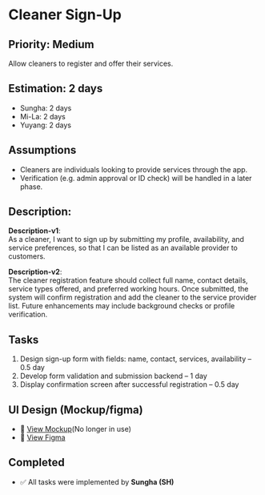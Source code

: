 # Cleaner Sign-Up

## Priority: Medium  
Allow cleaners to register and offer their services.

## Estimation: 2 days  
* Sungha: 2 days  
* Mi-La: 2 days  
* Yuyang: 2 days  

## Assumptions  
- Cleaners are individuals looking to provide services through the app.  
- Verification (e.g. admin approval or ID check) will be handled in a later phase.  

## Description:  
**Description-v1**:  
As a cleaner, I want to sign up by submitting my profile, availability, and service preferences, so that I can be listed as an available provider to customers.

**Description-v2**:  
The cleaner registration feature should collect full name, contact details, service types offered, and preferred working hours. Once submitted, the system will confirm registration and add the cleaner to the service provider list. Future enhancements may include background checks or profile verification.

## Tasks  
1. Design sign-up form with fields: name, contact, services, availability – 0.5 day  
2. Develop form validation and submission backend – 1 day  
3. Display confirmation screen after successful registration – 0.5 day

## UI Design (Mockup/figma)    
- 🔗 [View Mockup](https://ninjamock.com/s/XRNN7Lx)(No longer in use)
- 🔗 [View Figma](hhttps://www.figma.com/proto/n42s1wX1D6KatzTybRvOqm/UI-CP3407?node-id=19-180&t=C5J8wy2TUtNpNocP-1)

## Completed  
- ✅ All tasks were implemented by **Sungha (SH)**  
